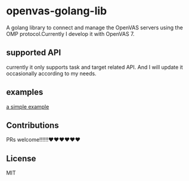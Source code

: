 # openvas-golang-lib

A golang library to connect and manage the OpenVAS servers using the OMP protocol.Currently I develop it with OpenVAS 7.

## supported API
currently it only supports task and target related API. And I will update it occasionally according to my needs.

## examples
[a simple example](https://github.com/qzyse2017/openvas-golang-lib)

## Contributions
PRs welcome!!!!!!❤️❤️❤️❤️❤️❤️
## License
MIT 
